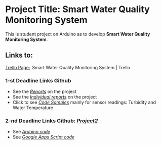 # Project Title:  Smart Water Quality Monitoring System

This is student project on Arduino as to develop **Smart Water Quality Monitoring System**.

## Links to:   

[Trello Page:](https://trello.com/b/AU3PxAXM/arduino-project-10)  Smart Water Quality Monitoring System | Trello 

### 1-st Deadline Links Github

- See the [*Reports*](https://github.com/Valeryschka/ArduinoWaterQualitySystem/tree/Reports) on the project
- See the [*Individual reports*](https://github.com/Valeryschka/ArduinoWaterQualitySystem/tree/IndividualReports
) on the project
- Click to see [*Code Samples*](https://github.com/Valeryschka/ArduinoWaterQualitySystem/tree/Arduino-Code) mainly for sensor readings: Turbidity and Water Temperature

### 2-nd Deadline Links Github: [*Project2*](https://github.com/valerkahere/SmartWaterQualityMonitoringSystem/tree/Project2)

- See [*Arduino code*](https://github.com/valerkahere/ArduinoWaterQualitySystem/blob/Project2/ArduinoSpreadsheet.ino)
- See [*Google Apps Script code*](https://github.com/valerkahere/ArduinoWaterQualitySystem/blob/Project2/Code.gs)
